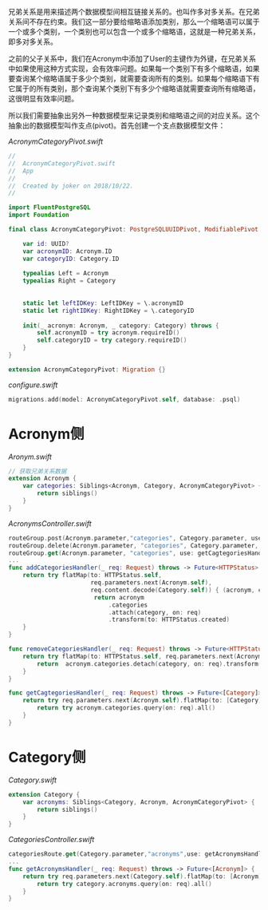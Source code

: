 兄弟关系是用来描述两个数据模型间相互链接关系的。也叫作多对多关系。在兄弟关系间不存在约束。我们这一部分要给缩略语添加类别，那么一个缩略语可以属于一个或多个类别，一个类别也可以包含一个或多个缩略语，这就是一种兄弟关系，即多对多关系。

之前的父子关系中，我们在Acronym中添加了User的主键作为外键，在兄弟关系中如果使用这种方式实现，会有效率问题。如果每一个类别下有多个缩略语，如果要查询某个缩略语属于多少个类别，就需要查询所有的类别。如果每个缩略语下有它属于的所有类别，那个查询某个类别下有多少个缩略语就需要查询所有缩略语，这很明显有效率问题。

所以我们需要抽象出另外一种数据模型来记录类别和缩略语之间的对应关系。这个抽象出的数据模型叫作支点(pivot)。首先创建一个支点数据模型文件：

*AcronymCategoryPivot.swift*
```swift
//
//  AcronymCategoryPivot.swift
//  App
//
//  Created by joker on 2018/10/22.
//

import FluentPostgreSQL
import Foundation

final class AcronymCategoryPivot: PostgreSQLUUIDPivot, ModifiablePivot {

    var id: UUID?
    var acronymID: Acronym.ID
    var categoryID: Category.ID
    
    typealias Left = Acronym
    typealias Right = Category
    
    
    static let leftIDKey: LeftIDKey = \.acronymID
    static let rightIDKey: RightIDKey = \.categoryID
    
    init(_ acronym: Acronym, _ category: Category) throws {
        self.acronymID = try acronym.requireID()
        self.categoryID = try category.requireID()
    }
}

extension AcronymCategoryPivot: Migration {}

```

*configure.swift*
```swift
migrations.add(model: AcronymCategoryPivot.self, database: .psql)
```

# Acronym侧

*Aronym.swift*
```swift
// 获取兄弟关系数据
extension Acronym {
    var categories: Siblings<Acronym, Category, AcronymCategoryPivot> {
        return siblings()
    }
}
```

*AcronymsController.swift*
```swift
routeGroup.post(Acronym.parameter,"categories", Category.parameter, use: addCategoriesHandler)
routeGroup.delete(Acronym.parameter, "categories", Category.parameter, use: removeCategoriesHandler)
routeGroup.get(Acronym.parameter, "categories", use: getCagtegoriesHandler)
...
func addCategoriesHandler(_ req: Request) throws -> Future<HTTPStatus> {
    return try flatMap(to: HTTPStatus.self,
                       req.parameters.next(Acronym.self),
                       req.content.decode(Category.self)) { (acronym, category) in
                        return acronym
                            .categories
                            .attach(category, on: req)
                            .transform(to: HTTPStatus.created)
    }
}

func removeCategoriesHandler(_ req: Request) throws -> Future<HTTPStatus> {
    return try flatMap(to: HTTPStatus.self, req.parameters.next(Acronym.self), req.parameters.net(Category.self)) { (acronym, category) in
        return  acronym.categories.detach(category, on: req).transform(to: HTTPStatus.noContent)
    }
}

func getCagtegoriesHandler(_ req: Request) throws -> Future<[Category]> {
    return try req.parameters.next(Acronym.self).flatMap(to: [Category].self) { (acronym) in
        return try acronym.categories.query(on: req).all()
    }
}
```

# Category侧

*Category.swift*
```swift
extension Category {
    var acronyms: Siblings<Category, Acronym, AcronymCategoryPivot> {
        return siblings()
    }
}
```

*CategoriesController.swift*
```swift
categoriesRoute.get(Category.parameter,"acronyms",use: getAcronymsHandler)
...
func getAcronymsHandler(_ req: Request) throws -> Future<[Acronym]> {
    return try req.parameters.next(Category.self).flatMap(to: [Acronym].self) { (category) in
        return try category.acronyms.query(on: req).all()
    }
}
```

